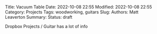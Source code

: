 Title: Vacuum Table
Date: 2022-10-08 22:55
Modified: 2022-10-08 22:55
Category: Projects
Tags: woodworking, guitars
Slug:
Authors: Matt Leaverton
Summary:
Status: draft

Dropbox Projects / Guitar has a lot of info
